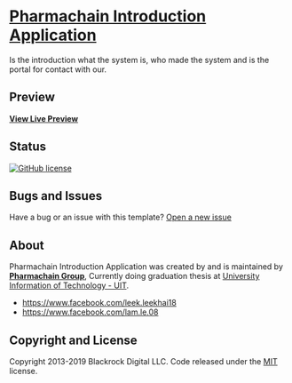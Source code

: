 # [Pharmachain Introduction Application](https://pharmachain.herokuapp.com/)

Is the introduction what the system is, who made the system and is the portal for contact with our.

## Preview

<!-- [![Agency Preview](https://startbootstrap.com/assets/img/screenshots/themes/agency.png)](https://blackrockdigital.github.io/startbootstrap-agency/) -->

**[View Live Preview](https://pharmachain.herokuapp.com/)**

## Status

[![GitHub license](https://img.shields.io/badge/license-MIT-blue.svg)](https://raw.githubusercontent.com/BlackrockDigital/startbootstrap-agency/master/LICENSE)

## Bugs and Issues

Have a bug or an issue with this template? [Open a new issue](https://github.com/pharmaceutical-chain/PCA-Intro/issues)

## About

Pharmachain Introduction Application was created by and is maintained by **[Pharmachain Group](https://github.com/pharmaceutical-chain)**, Currently doing graduation thesis at [University Information of Technology - UIT](https://www.uit.edu.vn/).

* https://www.facebook.com/leek.leekhai18
* https://www.facebook.com/lam.le.08

## Copyright and License

Copyright 2013-2019 Blackrock Digital LLC. Code released under the [MIT](https://github.com/BlackrockDigital/startbootstrap-agency/blob/gh-pages/LICENSE) license.
